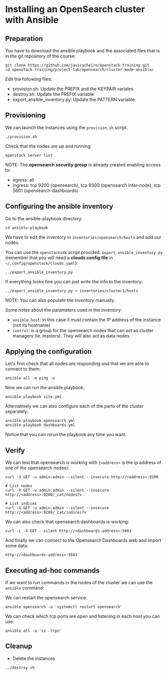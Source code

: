 # Installing an OpenSearch cluster with Ansible

## Preparation
You have to download the ansible playbook and the associated files that is in the git repository of the course:
```
git clone https://github.com/javicacheiro/openstack-training.git
cd openstack-training/project-lab/opensearch/cluster-mode-ansible/
```

Edit the following files:
- provision.sh: Update the PREFIX and the KEYPAIR variales
- destroy.sh: Update the PREFIX variable
- export_ansible_inventory.py: Update the PATTERN variable

## Provisioning
We can launch the instances using the `provision.sh` script.

```
./provision.sh
```

Check that the nodes are up and running:
```
openstack server list
```

NOTE: The **opensearch security group** is already created enabling access to:
- egress: all
- ingress: tcp 9200 (opensearch), tcp 9300 (opensearch inter-node), tcp 5601 (opensearch-dashboards)

## Configuring the ansible inventory
Go to the ansible-playbook directory:
```
cd ansible-playbook
```

We have to edit the inventory in `inventories/opensearch/hosts` and add our nodes.

You can use the `openstacksdk` script provided: `export_ansible_inventory.py` (remember that you will need a **clouds config file** in `~/.config/openstack/clouds.yaml`):
```
../export_ansible_inventory.py
```

If everything looks fine you can just write the info to the inventory:
```
../export_ansible_inventory.py > inventories/cluster1/hosts
```

NOTE: You can also populate the inventory manually.

Some notes about the parameters used in the inventory:
- `ansible_host`: in this case it must contain the IP address of the instance (not its hostname)
- `control`: is a group for the opensearch nodes that can act as cluster managers (ie. masters). They will also act as data nodes.

## Applying the configuration
Let's first check that all nodes are responding and that we are able to connect to them:
```
ansible all -m ping -o
```

Now we can run the ansible playbook:
```
ansible-playbook site.yml
```

Alternatively we can also configure each of the parts of the cluster separately:
```
ansible-playbook opensearch.yml
ansible-playbook dashboards.yml
```

Notice that you can rerun the playbook any time you want.

## Verify
We can test that opensearch is working with (`<address>` is the ip address of one of the opensearch nodes):
```
curl -X GET -u admin:admin --silent --insecure http://<address>:9200

# List nodes
curl -X GET -u admin:admin --silent --insecure http://<address>:9200/_cat/nodes?v

# List indices
curl -X GET -u admin:admin --silent --insecure http://<address>:9200/_cat/indices?v
```

We can also check that opensearch dashboards is working:
```
curl -L -X GET --silent http://<dashboards-address>:5601
```

And finally we can connect to the Opensearch Dashboards web and import some data:
```
http://<dashboards-address>:5601 
```

## Executing ad-hoc commands
If we want to run commands in the nodes of the cluster we can use the `ansible` command:

We can restart the opensearch service:
```
ansible opensearch -a 'systemctl restart opensearch'
```

We can check which tcp ports are open and listening in each host you can use:
```
ansible all -a 'ss -ltpn'
```

## Cleanup
- Delete the instances
```
../destroy.sh
```
